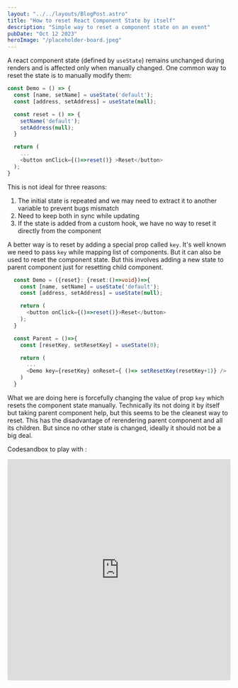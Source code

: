 ```yaml
---
layout: "../../layouts/BlogPost.astro"
title: "How to reset React Component State by itself"
description: "Simple way to reset a component state on an event"
pubDate: "Oct 12 2023"
heroImage: "/placeholder-board.jpeg"
---
```

A react component state (defined by `useState`) remains unchanged during renders and is affected only when manually changed. One common way to reset the state is to manually modify them: 

```ts
const Demo = () => {
  const [name, setName] = useState('default');
  const [address, setAddress] = useState(null);

  const reset = () => {
    setName('default');
    setAddress(null);
  }

  return (
    ...
    <button onClick={()=>reset()} >Reset</button>
  );
}

```

This is not ideal for three reasons: 
1. The initial state is repeated and we may need to extract it to another variable to prevent bugs mismatch
2. Need to keep both in sync while updating
3. If the state is added from a custom hook, we have no way to reset it directly from the component

A better way is to reset by adding a special prop called `key`. It's well known we need to pass `key` while mapping list of components. But it can also be used to reset the component state. But this involves adding a new state to parent component just for resetting child component.

```ts
  const Demo = ({reset}: {reset:()=>void})=>{
    const [name, setName] = useState('default');
    const [address, setAddress] = useState(null);

    return (
      <button onClick={()=>reset()}>Reset</button>
    );
  }

  const Parent = ()=>{
    const [resetKey, setResetKey] = useState(0);

    return (
      ...
      <Demo key={resetKey} onReset={ ()=> setResetKey(resetKey+1)} />
    )
  }
```

What we are doing here is forcefully changing the value of prop `key` which resets the component state manually. Technically its not doing it by itself but taking parent component help, but this seems to be the cleanest way to reset.
This has the disadvantage of rerendering parent component and all its children. But since no other state is changed, ideally it should not be a big deal.


Codesandbox to play with : 
<iframe src="https://codesandbox.io/embed/black-dew-8t9vyv?fontsize=14&hidenavigation=1&theme=dark"
     style="width:100%; height:500px; border:0; border-radius: 4px; overflow:hidden;"
     title="black-dew-8t9vyv"
     allow="accelerometer; ambient-light-sensor; camera; encrypted-media; geolocation; gyroscope; hid; microphone; midi; payment; usb; vr; xr-spatial-tracking"
     sandbox="allow-forms allow-modals allow-popups allow-presentation allow-same-origin allow-scripts"
   ></iframe>

